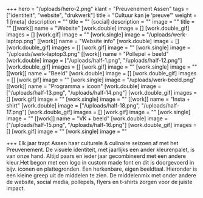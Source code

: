 +++
hero = "/uploads/hero-2.png"
klant = "Preuvenement Assen"
tags = ["identiteit", "website", "drukwerk"]
title = "Cultuur kan je ‘preuve’"
weight = 1
[meta]
description = ""
title = ""
[social]
description = ""
image = ""
title = ""
[[work]]
name = "Website"
[work.double]
image = []
[work.double_gif]
images = []
[work.gif]
image = ""
[work.single]
image = "/uploads/werk-laptop.png"
[[work]]
name = "Website info"
[work.double]
image = []
[work.double_gif]
images = []
[work.gif]
image = ""
[work.single]
image = "/uploads/werk-laptop3.png"
[[work]]
name = "Pollepel + beeld"
[work.double]
image = ["/uploads/half-1.png", "/uploads/half-12.png"]
[work.double_gif]
images = []
[work.gif]
image = ""
[work.single]
image = ""
[[work]]
name = "Beeld"
[work.double]
image = []
[work.double_gif]
images = []
[work.gif]
image = ""
[work.single]
image = "/uploads/werk-beeld.png"
[[work]]
name = "Programma + icoon"
[work.double]
image = ["/uploads/half-13.png", "/uploads/half-14.png"]
[work.double_gif]
images = []
[work.gif]
image = ""
[work.single]
image = ""
[[work]]
name = "Insta + shirt"
[work.double]
image = ["/uploads/half-18.png", "/uploads/half-17.png"]
[work.double_gif]
images = []
[work.gif]
image = ""
[work.single]
image = ""
[[work]]
name = "VK + beeld"
[work.double]
image = ["/uploads/half-15.png", "/uploads/half-16.png"]
[work.double_gif]
images = []
[work.gif]
image = ""
[work.single]
image = ""

+++
Elk jaar trapt Assen haar culturele & culinaire seizoen af met het Preuvenement.  De visuele identiteit, met jaarlijks een ander kleurenpalet, is van onze hand. Altijd paars en ieder jaar gecombineerd met een andere kleur.Het begon met een logo in custom made font en dit is doorgevoerd in bijv. iconen en plattegronden. Een herkenbare, eigen beeldtaal. Hieronder is een kleine greep uit de middelen te zien. De middelenmix met onder andere de website, social media, pollepels, flyers en t-shirts zorgen voor de juiste impact.